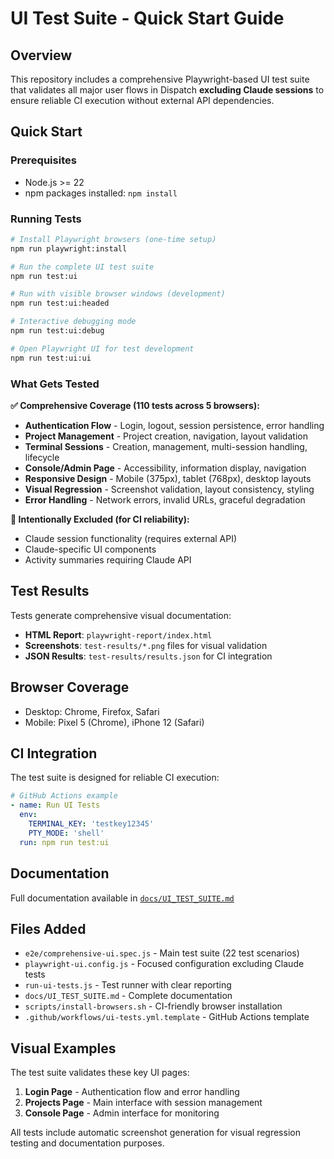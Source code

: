 # UI Test Suite - Quick Start Guide

## Overview

This repository includes a comprehensive Playwright-based UI test suite that validates all major user flows in Dispatch **excluding Claude sessions** to ensure reliable CI execution without external API dependencies.

## Quick Start

### Prerequisites

- Node.js >= 22
- npm packages installed: `npm install`

### Running Tests

```bash
# Install Playwright browsers (one-time setup)
npm run playwright:install

# Run the complete UI test suite
npm run test:ui

# Run with visible browser windows (development)
npm run test:ui:headed

# Interactive debugging mode
npm run test:ui:debug

# Open Playwright UI for test development
npm run test:ui:ui
```

### What Gets Tested

**✅ Comprehensive Coverage (110 tests across 5 browsers):**

- **Authentication Flow** - Login, logout, session persistence, error handling
- **Project Management** - Project creation, navigation, layout validation
- **Terminal Sessions** - Creation, management, multi-session handling, lifecycle
- **Console/Admin Page** - Accessibility, information display, navigation
- **Responsive Design** - Mobile (375px), tablet (768px), desktop layouts
- **Visual Regression** - Screenshot validation, layout consistency, styling
- **Error Handling** - Network errors, invalid URLs, graceful degradation

**🚫 Intentionally Excluded (for CI reliability):**

- Claude session functionality (requires external API)
- Claude-specific UI components
- Activity summaries requiring Claude API

## Test Results

Tests generate comprehensive visual documentation:

- **HTML Report**: `playwright-report/index.html`
- **Screenshots**: `test-results/*.png` files for visual validation
- **JSON Results**: `test-results/results.json` for CI integration

## Browser Coverage

- Desktop: Chrome, Firefox, Safari
- Mobile: Pixel 5 (Chrome), iPhone 12 (Safari)

## CI Integration

The test suite is designed for reliable CI execution:

```yaml
# GitHub Actions example
- name: Run UI Tests
  env:
    TERMINAL_KEY: 'testkey12345'
    PTY_MODE: 'shell'
  run: npm run test:ui
```

## Documentation

Full documentation available in [`docs/UI_TEST_SUITE.md`](docs/UI_TEST_SUITE.md)

## Files Added

- `e2e/comprehensive-ui.spec.js` - Main test suite (22 test scenarios)
- `playwright-ui.config.js` - Focused configuration excluding Claude tests
- `run-ui-tests.js` - Test runner with clear reporting
- `docs/UI_TEST_SUITE.md` - Complete documentation
- `scripts/install-browsers.sh` - CI-friendly browser installation
- `.github/workflows/ui-tests.yml.template` - GitHub Actions template

## Visual Examples

The test suite validates these key UI pages:

1. **Login Page** - Authentication flow and error handling
2. **Projects Page** - Main interface with session management
3. **Console Page** - Admin interface for monitoring

All tests include automatic screenshot generation for visual regression testing and documentation purposes.
